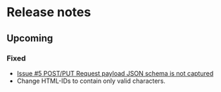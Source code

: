 # Release notes

## Upcoming
### Fixed

- [Issue #5 POST/PUT Request payload JSON schema is not captured](#5)
- Change HTML-IDs to contain only valid characters.